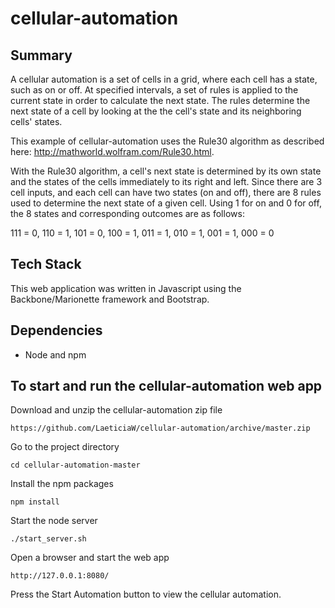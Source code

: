 # cellular-automation

## Summary
A cellular automation is a set of cells in a grid, where each cell has a state, such as on or off.  At  specified intervals,
a set of rules is applied to the current state in order to calculate the next state.  The rules determine the next state of a
cell by looking at the the cell's state and its neighboring cells' states.

This example of cellular-automation uses the Rule30 algorithm as described here: http://mathworld.wolfram.com/Rule30.html.

With the Rule30 algorithm, a cell's next state is determined by its own state and the states of the cells immediately to its
right and left.  Since there are 3 cell inputs, and each cell can have two states (on and off), there are 8 rules used to
determine the next state of a given cell.  Using 1 for on and 0 for off, the 8 states and corresponding outcomes are as follows: 

111 = 0, 110 = 1, 101 = 0, 100 = 1, 011 = 1, 010 = 1, 001 = 1, 000 = 0

## Tech Stack
This web application was written in Javascript using the Backbone/Marionette framework and Bootstrap.

## Dependencies
* Node and npm

## To start and run the cellular-automation web app
Download and unzip the cellular-automation zip file
```shell
https://github.com/LaeticiaW/cellular-automation/archive/master.zip
```

Go to the project directory 
```shell
cd cellular-automation-master
```

Install the npm packages 
```shell
npm install
```

Start the node server 
```shell
./start_server.sh
```

Open a browser and start the web app
```shell
http://127.0.0.1:8080/
```

Press the Start Automation button to view the cellular automation.



